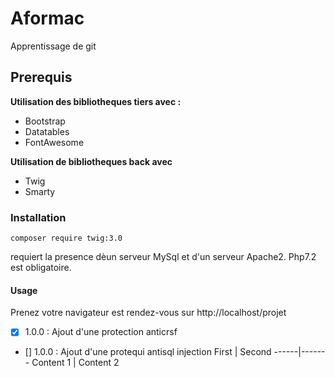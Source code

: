 # Aformac
Apprentissage de git

## Prerequis
**Utilisation des bibliotheques tiers avec :**
* Bootstrap
* Datatables
* FontAwesome

**Utilisation de bibliotheques back avec**
* Twig
* Smarty

### Installation
```shell
composer require twig:3.0
```

requiert la presence dèun serveur MySql et d'un serveur Apache2.
Php7.2 est obligatoire.

#### Usage

Prenez votre navigateur est rendez-vous sur http://localhost/projet

- [x] 1.0.0 : Ajout d'une protection anticrsf 
- [] 1.0.0 : Ajout d'une protequi antisql injection
  First | Second
  ------|-------
  Content 1 | Content 2
